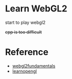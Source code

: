 # Learn WebGL2

start to play webgl2

<del>cpp is too difficult</del>


# Reference
- [webgl2fundamentals](https://webgl2fundamentals.org/)
- [learnopengl](https://learnopengl.com/)
